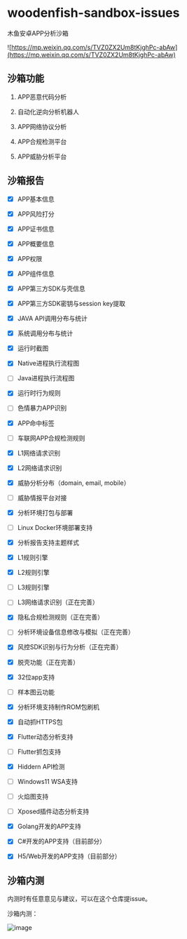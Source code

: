 # woodenfish-sandbox-issues

木鱼安卓APP分析沙箱

![https://mp.weixin.qq.com/s/TVZ0ZX2Um8tKjghPc-abAw](https://mp.weixin.qq.com/s/TVZ0ZX2Um8tKjghPc-abAw)

## 沙箱功能

1. APP恶意代码分析

2. 自动化逆向分析机器人

3. APP网络协议分析

4. APP合规检测平台

5. APP威胁分析平台


## 沙箱报告

- [x] APP基本信息

- [x] APP风险打分

- [x] APP证书信息

- [x] APP概要信息

- [x] APP权限

- [x] APP组件信息

- [x] APP第三方SDK与壳信息

- [x] APP第三方SDK密钥与session key提取

- [x] JAVA API调用分布与统计

- [x] 系统调用分布与统计

- [x] 运行时截图

- [x] Native进程执行流程图

- [ ] Java进程执行流程图

- [x] 运行时行为规则

- [ ] 色情暴力APP识别

- [x] APP命中标签

- [ ] 车联网APP合规检测规则

- [x] L1网络请求识别

- [x] L2网络请求识别

- [x] 威胁分析分布（domain, email, mobile）

- [ ] 威胁情报平台对接

- [x] 分析环境打包与部署

- [ ] Linux Docker环境部署支持

- [x] 分析报告支持主题样式

- [x] L1规则引擎

- [x] L2规则引擎

- [ ] L3规则引擎

- [ ] L3网络请求识别（正在完善）

- [x] 隐私合规检测规则（正在完善）

- [ ] 分析环境设备信息修改与模拟（正在完善）

- [x] 风控SDK识别与行为分析（正在完善）

- [x] 脱壳功能（正在完善）

- [x] 32位app支持

- [ ] 样本图云功能

- [x] 分析环境支持制作ROM包刷机

- [x] 自动抓HTTPS包

- [x] Flutter动态分析支持

- [ ] Flutter抓包支持

- [x] Hiddern API检测

- [ ] Windows11 WSA支持

- [ ] 火焰图支持

- [ ] Xposed插件动态分析支持

- [x] Golang开发的APP支持

- [x] C#开发的APP支持（目前部分）

- [x] H5/Web开发的APP支持（目前部分）



## 沙箱内测

内测时有任意意见与建议，可以在这个仓库提issue。

沙箱内测：

![image](https://user-images.githubusercontent.com/1672927/188149693-60d8cdf2-30ae-4209-9d4b-828452fa4694.png)
